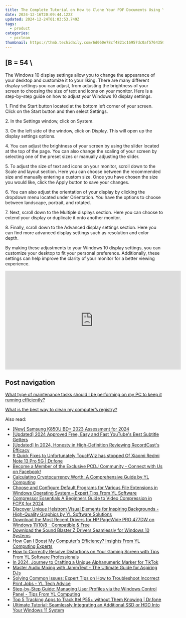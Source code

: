 ```yaml
---
title: The Complete Tutorial on How to Clone Your PDF Documents Using YL Computing Solutions
date: 2024-12-16T20:09:44.122Z
updated: 2024-12-24T01:03:53.749Z
tags:
  - product
categories:
  - pcclean
thumbnail: https://thmb.techidaily.com/6d060e78cf4821c16957dc0af5764350800050d4c706e3284222e7ce2389a41f.jpg
---
```


## \[B = 54 \

The Windows 10 display settings allow you to change the appearance of your desktop and customize it to your liking. There are many different display settings you can adjust, from adjusting the brightness of your screen to choosing the size of text and icons on your monitor. Here is a step-by-step guide on how to adjust your Windows 10 display settings. 

1\. Find the Start button located at the bottom left corner of your screen. Click on the Start button and then select Settings.

2\. In the Settings window, click on System.

3\. On the left side of the window, click on Display. This will open up the display settings options. 

4\. You can adjust the brightness of your screen by using the slider located at the top of the page. You can also change the scaling of your screen by selecting one of the preset sizes or manually adjusting the slider.

5\. To adjust the size of text and icons on your monitor, scroll down to the Scale and layout section. Here you can choose between the recommended size and manually entering a custom size. Once you have chosen the size you would like, click the Apply button to save your changes.

6\. You can also adjust the orientation of your display by clicking the dropdown menu located under Orientation. You have the options to choose between landscape, portrait, and rotated.

7\. Next, scroll down to the Multiple displays section. Here you can choose to extend your display or duplicate it onto another monitor.

8\. Finally, scroll down to the Advanced display settings section. Here you can find more advanced display settings such as resolution and color depth. 

By making these adjustments to your Windows 10 display settings, you can customize your desktop to fit your personal preference. Additionally, these settings can help improve the clarity of your monitor for a better viewing experience.

<!-- affiliate ads begin -->
<iframe width="560" height="315" src="https://www.youtube.com/embed/jf0JvOqiAXc?si=kHEHQGC_PhBv4xij" title="YouTube video player" frameborder="0" allow="accelerometer; autoplay; clipboard-write; encrypted-media; gyroscope; picture-in-picture; web-share" referrerpolicy="strict-origin-when-cross-origin" allowfullscreen></iframe>
<!-- affiliate ads end -->

## Post navigation

[What type of maintenance tasks should I be performing on my PC to keep it running efficiently?](https://tools.techidaily.com/pcclean/products/)

[What is the best way to clean my computer’s registry?](https://tools.techidaily.com/pcclean/products/)

<ins class="adsbygoogle"
     style="display:block"
     data-ad-format="autorelaxed"
     data-ad-client="ca-pub-7571918770474297"
     data-ad-slot="1223367746"></ins>

<ins class="adsbygoogle"
     style="display:block"
     data-ad-client="ca-pub-7571918770474297"
     data-ad-slot="8358498916"
     data-ad-format="auto"
     data-full-width-responsive="true"></ins>

<span class="atpl-alsoreadstyle">Also read:</span>
<div><ul>
<li><a href="https://fox-boxes.techidaily.com/new-samsung-k850u-bdplus-2023-assessment-for-2024/"><u>[New] Samsung K850U BD+ 2023 Assessment for 2024</u></a></li>
<li><a href="https://eaxpv-info.techidaily.com/updated-2024-approved-free-easy-and-fast-youtubes-best-subtitle-getters/"><u>[Updated] 2024 Approved Free, Easy and Fast YouTube's Best Subtitle Getters</u></a></li>
<li><a href="https://on-screen-recording.techidaily.com/updated-in-2024-honesty-in-high-definition-reviewing-recordcasts-efficacy/"><u>[Updated] In 2024, Honesty in High-Definition Reviewing RecordCast's Efficacy</u></a></li>
<li><a href="https://howto.techidaily.com/9-quick-fixes-to-unfortunately-touchwiz-has-stopped-of-xiaomi-redmi-note-13-pro-5g-drfone-by-drfone-fix-android-problems-fix-android-problems/"><u>9 Quick Fixes to Unfortunately TouchWiz has stopped Of Xiaomi Redmi Note 13 Pro 5G | Dr.fone</u></a></li>
<li><a href="https://win-exclusive.techidaily.com/become-a-member-of-the-exclusive-pcdj-community-connect-with-us-on-facebook/"><u>Become a Member of the Exclusive PCDJ Community - Connect with Us on Facebook!</u></a></li>
<li><a href="https://win-exclusive.techidaily.com/calculating-cryptocurrency-worth-a-comprehensive-guide-by-yl-computing/"><u>Calculating Cryptocurrency Worth: A Comprehensive Guide by YL Computing</u></a></li>
<li><a href="https://win-exclusive.techidaily.com/choose-and-configure-default-programs-for-various-file-extensions-in-windows-operating-system-expert-tips-from-yl-software/"><u>Choose and Configure Default Programs for Various File Extensions in Windows Operating System – Expert Tips From YL Software</u></a></li>
<li><a href="https://ai-vdieo-software.techidaily.com/compressor-essentials-a-beginners-guide-to-video-compression-in-fcpx-for-2024/"><u>Compressor Essentials A Beginners Guide to Video Compression in FCPX for 2024</u></a></li>
<li><a href="https://win-exclusive.techidaily.com/discover-unique-helstrom-visual-elements-for-inspiring-backgrounds-high-quality-graphics-by-yl-software-solutions/"><u>Discover Unique Helstrom Visual Elements for Inspiring Backgrounds - High-Quality Graphics by YL Software Solutions</u></a></li>
<li><a href="https://driver-download.techidaily.com/download-the-most-recent-drivers-for-hp-pagewide-pro-477dw-on-windows-11108-compatible-and-free/"><u>Download the Most Recent Drivers for HP PageWide PRO 477DW on Windows 11/10/8 - Compatible & Free</u></a></li>
<li><a href="https://driver-download.techidaily.com/download-the-sound-blaster-z-drivers-seamlessly-for-windows-10-systems/"><u>Download the Sound Blaster Z Drivers Seamlessly for Windows 10 Systems</u></a></li>
<li><a href="https://win-exclusive.techidaily.com/how-can-i-boost-my-computers-efficiency-insights-from-yl-computing-experts/"><u>How Can I Boost My Computer's Efficiency? Insights From YL Computing Experts</u></a></li>
<li><a href="https://win-exclusive.techidaily.com/how-to-correctly-resolve-distortions-on-your-gaming-screen-with-tips-from-yl-software-professionals/"><u>How to Correctly Resolve Distortions on Your Gaming Screen with Tips From YL Software Professionals</u></a></li>
<li><a href="https://tiktok-videos.techidaily.com/in-2024-journey-to-crafting-a-unique-alphanumeric-marker-for-tiktok/"><u>In 2024, Journey to Crafting a Unique Alphanumeric Marker for TikTok</u></a></li>
<li><a href="https://win-exclusive.techidaily.com/master-audio-mixing-with-jammtext-the-ultimate-guide-for-aspiring-djs/"><u>Master Audio Mixing with JammText - The Ultimate Guide for Aspiring DJs</u></a></li>
<li><a href="https://win-exclusive.techidaily.com/solving-common-issues-expert-tips-on-how-to-troubleshoot-incorrect-print-jobs-yl-tech-advice/"><u>Solving Common Issues: Expert Tips on How to Troubleshoot Incorrect Print Jobs - YL Tech Advice</u></a></li>
<li><a href="https://win-exclusive.techidaily.com/step-by-step-guide-managing-user-profiles-via-the-windows-control-panel-tips-from-yl-computing/"><u>Step-by-Step Guide: Managing User Profiles via the Windows Control Panel - Tips From YL Computing</u></a></li>
<li><a href="https://android-location-track.techidaily.com/top-5-tracking-apps-to-track-itel-p55plus-without-them-knowing-drfone-by-drfone-virtual-android/"><u>Top 5 Tracking Apps to Track Itel P55+ without Them Knowing | Dr.fone</u></a></li>
<li><a href="https://discover-excellent.techidaily.com/ultimate-tutorial-seamlessly-integrating-an-additional-ssd-or-hdd-into-your-windows-11-system/"><u>Ultimate Tutorial: Seamlessly Integrating an Additional SSD or HDD Into Your Windows 11 System</u></a></li>
</ul></div>

